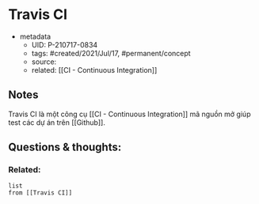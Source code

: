 # Travis CI

- metadata
	- UID: P-210717-0834
	- tags: #created/2021/Jul/17, #permanent/concept 
	- source: 
	- related: [[CI - Continuous Integration]]

## Notes
Travis CI là một công cụ [[CI - Continuous Integration]] mã nguồn mở giúp test các dự án trên [[Github]]. 

## Questions & thoughts:

### Related:
```dataview
list
from [[Travis CI]]
```

